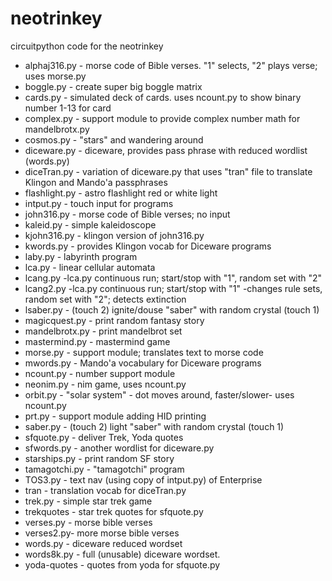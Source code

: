 # neotrinkey
circuitpython code for the neotrinkey

* alphaj316.py - morse code of Bible verses. "1" selects, "2" plays verse; uses morse.py
* boggle.py - create super big boggle matrix
* cards.py - simulated deck of cards. uses ncount.py to show binary number 1-13 for card
* complex.py - support module to provide complex number math for mandelbrotx.py
* cosmos.py - "stars" and wandering around
* diceware.py - diceware, provides pass phrase with reduced wordlist (words.py)
* diceTran.py - variation of diceware.py that uses "tran" file to translate Klingon and Mando'a passphrases
* flashlight.py - astro flashlight red or white light
* intput.py - touch input for programs
* john316.py - morse code of Bible verses; no input
* kaleid.py - simple kaleidoscope
* kjohn316.py - klingon version of john316.py
* kwords.py - provides Klingon vocab for Diceware programs
* laby.py - labyrinth program
* lca.py - linear cellular automata
* lcang.py -lca.py continuous run; start/stop with "1", random set with "2"
* lcang2.py -lca.py continuous run; start/stop with "1" -changes rule sets, random set with "2"; detects extinction
* lsaber.py - (touch 2) ignite/douse "saber" with random crystal (touch 1)
* magicquest.py - print random fantasy story
* mandelbrotx.py - print mandelbrot set 
* mastermind.py - mastermind game
* morse.py - support module; translates text to morse code
* mwords.py - Mando'a vocabulary for Diceware programs
* ncount.py - number support module
* neonim.py - nim game, uses ncount.py
* orbit.py - "solar system" - dot moves around, faster/slower- uses ncount.py
* prt.py - support module adding HID printing
* saber.py - (touch 2) light "saber" with random crystal (touch 1)
* sfquote.py - deliver Trek, Yoda quotes
* sfwords.py - another wordlist for diceware.py
* starships.py - print random SF story
* tamagotchi.py - "tamagotchi" program
* TOS3.py - text nav (using copy of intput.py) of Enterprise
* tran - translation vocab for diceTran.py
* trek.py - simple star trek game
* trekquotes - star trek quotes for sfquote.py
* verses.py - morse bible verses
* verses2.py- more morse bible verses
* words.py - diceware reduced wordset
* words8k.py - full (unusable) diceware wordset.
* yoda-quotes - quotes from yoda for sfquote.py


